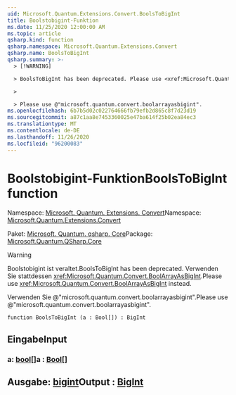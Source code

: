 ```yaml
---
uid: Microsoft.Quantum.Extensions.Convert.BoolsToBigInt
title: Boolstobigint-Funktion
ms.date: 11/25/2020 12:00:00 AM
ms.topic: article
qsharp.kind: function
qsharp.namespace: Microsoft.Quantum.Extensions.Convert
qsharp.name: BoolsToBigInt
qsharp.summary: >-
  > [!WARNING]

  > BoolsToBigInt has been deprecated. Please use <xref:Microsoft.Quantum.Convert.BoolArrayAsBigInt> instead.

  >

  > Please use @"microsoft.quantum.convert.boolarrayasbigint".
ms.openlocfilehash: 6b7b5d02c022764666fb79efb2d865c8f7d23d19
ms.sourcegitcommit: a87c1aa8e7453360025e47ba614f25b02ea84ec3
ms.translationtype: MT
ms.contentlocale: de-DE
ms.lasthandoff: 11/26/2020
ms.locfileid: "96200083"
---
```

# <a name="boolstobigint-function"></a><span data-ttu-id="61111-102">Boolstobigint-Funktion</span><span class="sxs-lookup"><span data-stu-id="61111-102">BoolsToBigInt function</span></span>

<span data-ttu-id="61111-103">Namespace: [Microsoft. Quantum. Extensions. Convert](xref:Microsoft.Quantum.Extensions.Convert)</span><span class="sxs-lookup"><span data-stu-id="61111-103">Namespace: [Microsoft.Quantum.Extensions.Convert](xref:Microsoft.Quantum.Extensions.Convert)</span></span>

<span data-ttu-id="61111-104">Paket: [Microsoft. Quantum. qsharp. Core](https://nuget.org/packages/Microsoft.Quantum.QSharp.Core)</span><span class="sxs-lookup"><span data-stu-id="61111-104">Package: [Microsoft.Quantum.QSharp.Core](https://nuget.org/packages/Microsoft.Quantum.QSharp.Core)</span></span>


> [!WARNING]
> <span data-ttu-id="61111-105">Boolstobigint ist veraltet.</span><span class="sxs-lookup"><span data-stu-id="61111-105">BoolsToBigInt has been deprecated.</span></span> <span data-ttu-id="61111-106">Verwenden Sie stattdessen <xref:Microsoft.Quantum.Convert.BoolArrayAsBigInt>.</span><span class="sxs-lookup"><span data-stu-id="61111-106">Please use <xref:Microsoft.Quantum.Convert.BoolArrayAsBigInt> instead.</span></span>
>
> <span data-ttu-id="61111-107">Verwenden Sie @"microsoft.quantum.convert.boolarrayasbigint".</span><span class="sxs-lookup"><span data-stu-id="61111-107">Please use @"microsoft.quantum.convert.boolarrayasbigint".</span></span>



```qsharp
function BoolsToBigInt (a : Bool[]) : BigInt
```


## <a name="input"></a><span data-ttu-id="61111-108">Eingabe</span><span class="sxs-lookup"><span data-stu-id="61111-108">Input</span></span>

### <a name="a--bool"></a><span data-ttu-id="61111-109">a: [bool](xref:microsoft.quantum.lang-ref.bool)[]</span><span class="sxs-lookup"><span data-stu-id="61111-109">a : [Bool](xref:microsoft.quantum.lang-ref.bool)[]</span></span>





## <a name="output--bigint"></a><span data-ttu-id="61111-110">Ausgabe: [bigint](xref:microsoft.quantum.lang-ref.bigint)</span><span class="sxs-lookup"><span data-stu-id="61111-110">Output : [BigInt](xref:microsoft.quantum.lang-ref.bigint)</span></span>

